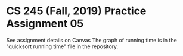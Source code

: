 # CS 245 (Fall, 2019) Practice Assignment 05

See assignment details on Canvas
The graph of running time is in the "quicksort running time" file in the repository.
